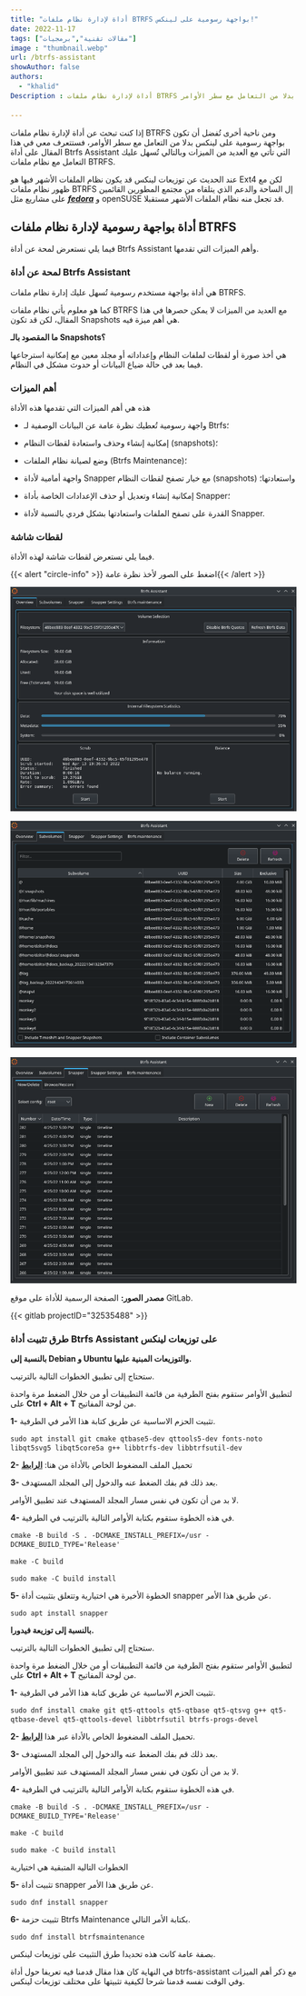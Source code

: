 ```yaml
---
title: "أداة لإدارة نظام ملفات BTRFS بواجهة رسومية على لينكس!"
date: 2022-11-17
tags: ["مقالات تقنية","برمجيات"]
image : "thumbnail.webp"
url: /btrfs-assistant
showAuthor: false
authors:
  - "khalid"
Description : أداة لإدارة نظام ملفات BTRFS بواجهة رسومية بدلا من التعامل مع سطر الأوامر

---
```


إذا كنت تبحث عن أداة لإدارة نظام ملفات BTRFS ومن ناحية أخرى تُفضل أن تكون بواجهة رسومية على لينكس بدلا من التعامل مع سطر الأوامر، فستتعرف معي في هذا المقال على أداة Btrfs Assistant التي تأتي مع العديد من الميزات وبالتالي تُسهل عليك التعامل مع نظام ملفات BTRFS.

عند الحديث عن توزيعات لينكس قد يكون نظام الملفات الأشهر فيها هو Ext4 لكن مع ظهور نظام ملفات BTRFS إل الساحة والدعم الذي يتلقاه من مجتمع المطورين القائمين على مشاريع مثل _**[fedora](https://librar.net/fedora-37-released/)**_ و openSUSE قد تجعل منه نظام الملفات الأشهر مستقبلا.

## أداة بواجهة رسومية لإدارة نظام ملفات BTRFS

فيما يلي نستعرض لمحة عن أداة Btrfs Assistant وأهم الميزات التي تقدمها.

### لمحة عن أداة Btrfs Assistant

هي أداة بواجهة مستخدم رسومية تُسهل عليك إدارة نظام ملفات BTRFS.

كما هو معلوم يأتي نظام ملفات BTRFS مع العديد من الميزات لا يمكن حصرها في هذا المقال، لكن قد تكون Snapshots هي أهم ميزة فيه.

**ما المقصود بالـ Snapshots؟**

هي أخذ صورة أو لقطات لملفات النظام وإعداداته أو مجلد معين مع إمكانية استرجاعها فيما بعد في حالة ضياع البيانات أو حدوث مشكل في النظام.

### أهم الميزات

هذه هي أهم الميزات التي تقدمها هذه الأداة

- واجهة رسومية تُعطيك نظرة عامة عن البيانات الوصفية لـ Btrfs؛

- إمكانية إنشاء وحذف واستعادة لقطات النظام (snapshots)؛

- وضع لصيانة نظام الملفات (Btrfs Maintenance)؛

- واجهة أمامية لأداة Snapper مع خيار تصفح لقطات النظام (snapshots) واستعادتها؛

- إمكانية إنشاء وتعديل أو حذف الإعدادات الخاصة بأداة Snapper؛

- القدرة على تصفح الملفات واستعادتها بشكل فردي بالنسبة لأداة Snapper.

### لقطات شاشة

فيما يلي نستعرض لقطات شاشة لهذه الأداة.

{{< alert "circle-info" >}}
اضغط على الصور لأخذ نظرة عامة{{< /alert >}}

![image](1-min.png)

![image](2-min.png)

![image](3-min.png)

**مصدر الصور:** الصفحة الرسمية للأداة على موقع GitLab.

{{< gitlab projectID="32535488" >}}

### طرق تثبيت أداة Btrfs Assistant على توزيعات لينكس

**بالنسبة إلى Debian و Ubuntu والتوزيعات المبنية عليها.**

ستحتاج إلى تطبيق الخطوات التالية بالترتيب.

لتطبيق الأوامر ستقوم بفتح الطرفية من قائمة التطبيقات أو من خلال الضغط مرة واحدة على **Ctrl + Alt + T** من لوحة المفاتيح.

**1-** تثبيت الحزم الاساسية عن طريق كتابة هذا الأمر في الطرفية.

```shell
sudo apt install git cmake qtbase5-dev qttools5-dev fonts-noto libqt5svg5 libqt5core5a g++ libbtrfs-dev libbtrfsutil-dev
```

**2-** تحميل الملف المضغوط الخاص بالأداة من هنا: **[الرابط](https://gitlab.com/btrfs-assistant/btrfs-assistant/-/tags)**

**3-** بعد ذلك قم بفك الضغط عنه والدخول إلى المجلد المستهدف.

لا بد من أن تكون في نفس مسار المجلد المستهدف عند تطبيق الأوامر.

**4-** في هذه الخطوة ستقوم بكتابة الأوامر التالية بالترتيب في الطرفية.

```shell
cmake -B build -S . -DCMAKE_INSTALL_PREFIX=/usr -DCMAKE_BUILD_TYPE='Release'
```

```shell
make -C build
```

```shell
sudo make -C build install
```

**5-** الخطوة الأخيرة هي اختيارية وتتعلق بتثبيت أداة snapper عن طريق هذا الأمر.

```shell
sudo apt install snapper
```

**بالنسبة إلى توزيعة فيدورا.**

ستحتاج إلى تطبيق الخطوات التالية بالترتيب.

لتطبيق الأوامر ستقوم بفتح الطرفية من قائمة التطبيقات أو من خلال الضغط مرة واحدة على **Ctrl + Alt + T** من لوحة المفاتيح.

**1-** تثبيت الحزم الاساسية عن طريق كتابة هذا الأمر في الطرفية.

```shell
sudo dnf install cmake git qt5-qttools qt5-qtbase qt5-qtsvg g++ qt5-qtbase-devel qt5-qttools-devel libbtrfsutil btrfs-progs-devel
```

**2-** تحميل الملف المضغوط الخاص بالأداة عبر هذا **[الرابط](https://gitlab.com/btrfs-assistant/btrfs-assistant/-/tags)**.

**3-** بعد ذلك قم بفك الضغط عنه والدخول إلى المجلد المستهدف.

لا بد من أن تكون في نفس مسار المجلد المستهدف عند تطبيق الأوامر.

**4-** في هذه الخطوة ستقوم بكتابة الأوامر التالية بالترتيب في الطرفية.

```shell
cmake -B build -S . -DCMAKE_INSTALL_PREFIX=/usr -DCMAKE_BUILD_TYPE='Release'
```

```shell
make -C build
```

```shell
sudo make -C build install
```

الخطوات التالية المتبقية هي اختيارية

**5-** تثبيت أداة snapper عن طريق هذا الأمر.

```shell
sudo dnf install snapper
```

**6-** تثبيت حزمة Btrfs Maintenance بكتابة الأمر التالي.

```shell
sudo dnf install btrfsmaintenance
```

بصفة عامة كانت هذه تحديدا طرق التثبيت على توزيعات لينكس.

في النهاية كان هذا مقال قدمنا فيه تعريفا حول أداة btrfs-assistant مع ذكر أهم الميزات وفي الوقت نفسه قدمنا شرحا لكيفية تثبيتها على مختلف توزيعات لينكس.
